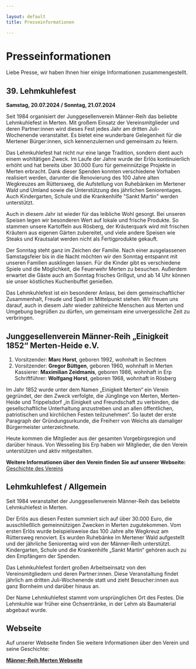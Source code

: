 ```yaml
---

layout: default  
title: Presseinformationen

---
```


# Presseinformationen

Liebe Presse, wir haben Ihnen hier einige Informationen zusammengestellt.

## 39. Lehmkuhlefest

**Samstag, 20.07.2024 / Sonntag, 21.07.2024**

Seit 1984 organisiert der Junggesellenverein Männer-Reih das beliebte Lehmkuhlefest in Merten. Mit großem Einsatz der Vereinsmitglieder und deren Partner:innen wird dieses Fest jedes Jahr am dritten Juli-Wochenende veranstaltet. Es bietet eine wunderbare Gelegenheit für die Mertener Bürger:innen, sich kennenzulernen und gemeinsam zu feiern.

Das Lehmkuhlefest hat nicht nur eine lange Tradition, sondern dient auch einem wohltätigen Zweck. Im Laufe der Jahre wurde der Erlös kontinuierlich erhöht und hat bereits über 30.000 Euro für gemeinnützige Projekte in Merten erbracht. Dank dieser Spenden konnten verschiedene Vorhaben realisiert werden, darunter die Renovierung des 100 Jahre alten Wegkreuzes am Rüttersweg, die Aufstellung von Ruhebänken im Mertener Wald und Umland sowie die Unterstützung des jährlichen Seniorentages. Auch Kindergarten, Schule und die Krankenhilfe "Sankt Martin" werden unterstützt.

Auch in diesem Jahr ist wieder für das leibliche Wohl gesorgt. Bei unseren Speisen legen wir besonderen Wert auf lokale und frische Produkte. So stammen unsere Kartoffeln aus Rösberg, der Kräuterquark wird mit frischen Kräutern aus eigenen Gärten zubereitet, und viele andere Speisen wie Steaks und Krautsalat werden nicht als Fertigprodukte gekauft.

Der Sonntag steht ganz im Zeichen der Familie. Nach einer ausgelassenen Samstagsfeier bis in die Nacht möchten wir den Sonntag entspannt mit unseren Familien ausklingen lassen. Für die Kinder gibt es verschiedene Spiele und die Möglichkeit, die Feuerwehr Merten zu besuchen. Außerdem erwartet die Gäste auch am Sonntag frisches Grillgut, und ab 14 Uhr können sie unser köstliches Kuchenbuffet genießen.

Das Lehmkuhlefest ist ein besonderer Anlass, bei dem gemeinschaftlicher Zusammenhalt, Freude und Spaß im Mittelpunkt stehen. Wir freuen uns darauf, auch in diesem Jahr wieder zahlreiche Menschen aus Merten und Umgebung begrüßen zu dürfen, um gemeinsam eine unvergessliche Zeit zu verbringen.

## Junggesellenverein Männer-Reih „Einigkeit 1852“ Merten-Heide e.V.

1. Vorsitzender: **Marc Horst**, geboren 1992, wohnhaft in Sechtem  
2. Vorsitzender: **Gregor Büttgen**, geboren 1960, wohnhaft in Merten  
Kassierer: **Maximilian Zeidmanis**, geboren 1986, wohnhaft in Erp  
Schriftführer: **Wolfgang Horst**, geboren 1968, wohnhaft in Rösberg  

Im Jahr 1852 wurde unter dem Namen „Einigkeit Merten“ ein Verein gegründet, der den Zweck verfolgte, die Jünglinge von Merten, Merten-Heide und Trippelsdorf „in Einigkeit und Freundschaft zu verbinden, die gesellschaftliche Unterhaltung anzustreben und an allen öffentlichen, patriotischen und kirchlichen Festen teilzunehmen“. So lautet der erste Paragraph der Gründungsurkunde, die Freiherr von Weichs als damaliger Bürgermeister unterzeichnete.

Heute kommen die Mitglieder aus der gesamten Vorgebirgsregion und darüber hinaus. Von Wesseling bis Erp haben wir Mitglieder, die den Verein unterstützen und aktiv mitgestalten.

**Weitere Informationen über den Verein finden Sie auf unserer Webseite:** [Geschichte des Vereins](https://www.maennerreih-merten.de/ueber-den-verein/geschichte/)

## Lehmkuhlefest / Allgemein

Seit 1984 veranstaltet der Junggesellenverein Männer-Reih das beliebte Lehmkuhlefest in Merten.

Der Erlös aus diesen Festen summiert sich auf über 30.000 Euro, die ausschließlich gemeinnützigen Zwecken in Merten zugutekommen. Vom ersten Erlös wurde beispielsweise das 100 Jahre alte Wegkreuz am Rüttersweg renoviert. Es wurden Ruhebänke im Mertener Wald aufgestellt und der jährliche Seniorentag wird von der Männer-Reih unterstützt. Kindergarten, Schule und die Krankenhilfe „Sankt Martin“ gehören auch zu den Empfängern der Spenden.

Das Lehmkuhlefest fordert großen Arbeitseinsatz von den Vereinsmitgliedern und deren Partner:innen. Diese Veranstaltung findet jährlich am dritten Juli-Wochenende statt und zieht Besucher:innen aus ganz Bornheim und darüber hinaus an.

Der Name Lehmkuhlefest stammt vom ursprünglichen Ort des Festes. Die Lehmkuhle war früher eine Ochsentränke, in der Lehm als Baumaterial abgebaut wurde.

## Webseite

Auf unserer Webseite finden Sie weitere Informationen über den Verein und seine Geschichte:

**[Männer-Reih Merten Webseite](https://www.maennerreih-merten.de/)**

